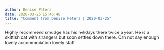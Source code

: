 ```yaml
---
author: Denise Peters
date: 2020-03-25 15:46:48
title: "Comment from Denise Peters | 2020-03-25"
---
```

Highly recommend smudge has his holidays there twice a year. He is a skittish 
cat with strangers but soon settles down there. Can not say enough lovely 
accommodation lovely staff
